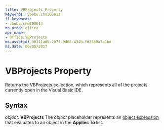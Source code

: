 ```yaml
---
title: VBProjects Property
keywords: vbob6.chm100013
f1_keywords:
- vbob6.chm100013
ms.prod: office
api_name:
- Office.VBProjects
ms.assetid: 30111a65-207f-9d68-434b-f02360a7a1bd
ms.date: 06/08/2017
---
```



# VBProjects Property



Returns the VBProjects collection, which represents all of the projects currently open in the Visual Basic IDE.

## Syntax

_object_. **VBProjects**
The  _object_ placeholder represents an [object expression](../../Glossary/vbe-glossary.md#object-expression) that evaluates to an object in the **Applies To** list.

